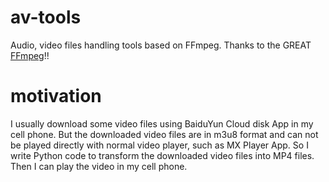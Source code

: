 # av-tools
Audio, video files handling tools based on FFmpeg. Thanks to the GREAT [FFmpeg](https://github.com/FFmpeg/FFmpeg)!!


# motivation
I usually download some video files using BaiduYun Cloud disk App in my cell phone. But the downloaded video files are in m3u8 format and can not be played directly with normal video player, such as MX Player App.
So I write Python code to transform the downloaded video files into MP4 files. Then I can play the video in my cell phone.
